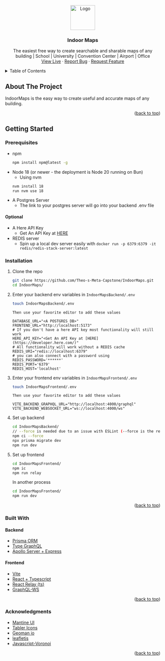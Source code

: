 <!-- Using Readme Template from https://github.com/othneildrew/Best-README-Template -->
<a id="readme-top"></a>
<!-- PROJECT LOGO -->
<br />
<div align="center">
  <a href="https://indoormaps.onrender.com/">
    <img src="https://indoormaps.onrender.com/logoWithBg.svg" alt="Logo" width="80" height="80">
  </a>

  <h3 align="center">Indoor Maps</h3>

  <p align="center">
    The easiest free way to create searchable and sharable maps of any building | School | University | Convention Center | Airport | Office
    <br />
    <a href="https://indoormaps.onrender.com/">View Live</a>
    ·
    <a href="https://github.com/Theo-s-Meta-Capstone/IndoorMaps/issues">Report Bug</a>
    ·
    <a href="https://github.com/Theo-s-Meta-Capstone/IndoorMaps/issues">Request Feature</a>
  </p>
</div>

<!-- TABLE OF CONTENTS -->
<details>
  <summary>Table of Contents</summary>
  <ol>
    <li>
      <a href="#about-the-project">About The Project</a>
    </li>
    <li>
      <a href="#getting-started">Getting Started</a>
      <ul>
        <li><a href="#prerequisites">Prerequisites</a></li>
        <li><a href="#installation">Installation</a></li>
      </ul>
    </li>
    <li><a href="#built-with">Built With</a></li>
 <!--   <li><a href="#usage">Usage</a></li>
    <li><a href="#roadmap">Roadmap</a></li>
    <li><a href="#contributing">Contributing</a></li>
    <li><a href="#license">License</a></li>
    <li><a href="#contact">Contact</a></li> -->
    <li><a href="#acknowledgments">Acknowledgments</a></li>
  </ol>
</details>

<!-- ABOUT THE PROJECT -->
## About The Project

IndoorMaps is the easy way to create useful and accurate maps of any building.

<p align="right">(<a href="#readme-top">back to top</a>)</p>

<!-- GETTING STARTED -->
## Getting Started

### Prerequisites

* npm
  ```sh
  npm install npm@latest -g
  ```
* Node 18 (or newer - the deployment is Node 20 running on Bun)
  * Using nvm
  ```sh
  nvm install 18
  run nvm use 18
  ```
* A Postgres Server
  * The link to your postgres server will go into your backend .env file

#### Optional

* A Here API Key
  * Get An API Key at [HERE](https://developer.here.com/)
* REDIS server
  * Spin up a local dev server easily with `docker run -p 6379:6379 -it redis/redis-stack-server:latest`

### Installation

1. Clone the repo
   ```sh
   git clone https://github.com/Theo-s-Meta-Capstone/IndoorMaps.git
   cd IndoorMaps/
   ```
2. Enter your backend env variables in `IndoorMapsBackend/.env`
   ```sh
   touch IndoorMapsBackend/.env
   ```
   `Then use your favorite editor to add these values`
   ```.env
   DATABASE_URL="<A POSTGRES DB>"
   FRONTEND_URL="http://localhost:5173"
   # If you don't have a here API key most functionality will still work
   HERE_API_KEY="<Get An API Key at [HERE](https://developer.here.com/)"
   # All functionality will work without a REDIS cache
   REDIS_URI="redis://localhost:6379"
   # you can also connect with a password using
   REDIS_PASSWORD='******'
   REDIS_PORT='6379'
   REDIS_HOST='localhost'
   ```
4. Enter your frontend env variables in `IndoorMapsFrontend/.env`
   ```sh
   touch IndoorMapsFrontend/.env
   ```
   `Then use your favorite editor to add these values`
   ```.env
   VITE_BACKEND_GRAPHQL_URL="http://localhost:4000/graphql"
   VITE_BACKEND_WEBSOCKET_URL="ws://localhost:4000/ws"
   ```
6. Set up backend
   ```sh
   cd IndoorMapsBackend/
   // --force is needed due to an issue with ESLint (--force is the recommended solution)
   npm ci --force
   npx prisma migrate dev
   npm run dev
   ```
7. Set up frontend
   ```sh
   cd IndoorMapsFrontend/
   npm ic
   npm run relay
   ```
   In another process
   ```sh
   cd IndoorMapsFrontend/
   npm run dev
   ```

<p align="right">(<a href="#readme-top">back to top</a>)</p>

### Built With

#### Backend

* [Prisma ORM](https://www.prisma.io/)
* [Type GraphQL](https://typegraphql.com/)
* [Apollo Server + Express](https://www.apollographql.com/docs/apollo-server/)
#### Frontend

* [Vite](https://vitejs.dev/)
* [React + Typescript](https://react.dev/)
* [React Relay (ts)](https://relay.dev/)
* [GraphQL-WS](https://the-guild.dev/graphql/ws)

<p align="right">(<a href="#readme-top">back to top</a>)</p>

<!-- ACKNOWLEDGMENTS -->
### Acknowledgments

* [Mantine UI](https://mantine.dev/)
* [Tabler Icons](https://tabler.io/admin-template)
* [Geoman io](https://www.geoman.io/)
* [leafletjs](https://leafletjs.com/)
* [Javascript-Voronoi](https://github.com/gorhill/Javascript-Voronoi)

<p align="right">(<a href="#readme-top">back to top</a>)</p>
